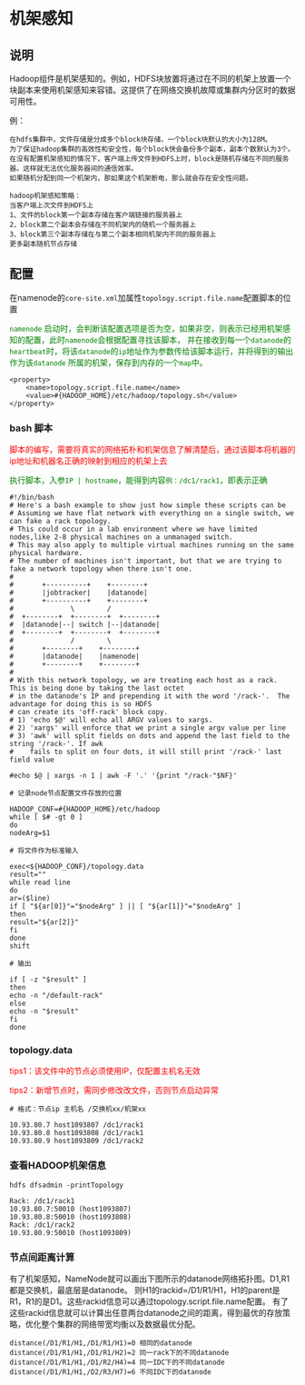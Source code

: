 # 机架感知

## 说明

Hadoop组件是机架感知的。例如，HDFS块放置将通过在不同的机架上放置一个块副本来使用机架感知来容错。这提供了在网络交换机故障或集群内分区时的数据可用性。

例：

~~~
在hdfs集群中，文件存储是分成多个block块存储，一个block块默认的大小为128M。
为了保证hadoop集群的高效性和安全性，每个block快会备份多个副本，副本个数默认为3个。
在没有配置机架感知的情况下，客户端上传文件到HDFS上时，block是随机存储在不同的服务器。这样就无法优化服务器间的通信效率。
如果随机分配到同一个机架内，那如果这个机架断电，那么就会存在安全性问题。

hadoop机架感知策略：
当客户端上次文件到HDFS上
1、文件的block第一个副本存储在客户端链接的服务器上
2、block第二个副本会存储在不同机架内的随机一个服务器上
3、block第三个副本存储在与第二个副本相同机架内不同的服务器上
更多副本随机节点存储
~~~

## 配置

在namenode的`core-site.xml`加属性`topology.script.file.name`配置脚本的位置

<span style="color: green; ">`namenode`
启动时，会判断该配置选项是否为空，如果非空，则表示已经用机架感知的配置，此时`namenode`会根据配置寻找该脚本，
并在接收到每一个`datanode`的`heartbeat`时，将该`datanode`的`ip`地址作为参数传给该脚本运行，并将得到的输出作为该`datanode`
所属的机架，保存到内存的一个`map`中。
</span>

~~~
<property>
    <name>topology.script.file.name</name>
    <value>#{HADOOP_HOME}/etc/hadoop/topology.sh</value>
</property>
~~~

### bash 脚本

<span style="color: red; ">
脚本的编写，需要将真实的网络拓朴和机架信息了解清楚后，通过该脚本将机器的ip地址和机器名正确的映射到相应的机架上去</span>

<span style="color: green; ">执行脚本，入参`IP | hostname`，能得到内容`例：/dc1/rack1`，即表示正确</span>

~~~
#!/bin/bash
# Here's a bash example to show just how simple these scripts can be
# Assuming we have flat network with everything on a single switch, we can fake a rack topology.
# This could occur in a lab environment where we have limited nodes,like 2-8 physical machines on a unmanaged switch.
# This may also apply to multiple virtual machines running on the same physical hardware.
# The number of machines isn't important, but that we are trying to fake a network topology when there isn't one.
#
#       +----------+    +--------+
#       |jobtracker|    |datanode|
#       +----------+    +--------+
#              \        /
#  +--------+  +--------+  +--------+
#  |datanode|--| switch |--|datanode|
#  +--------+  +--------+  +--------+
#              /        \
#       +--------+    +--------+
#       |datanode|    |namenode|
#       +--------+    +--------+
#
# With this network topology, we are treating each host as a rack.  This is being done by taking the last octet
# in the datanode's IP and prepending it with the word '/rack-'.  The advantage for doing this is so HDFS
# can create its 'off-rack' block copy.
# 1) 'echo $@' will echo all ARGV values to xargs.
# 2) 'xargs' will enforce that we print a single argv value per line
# 3) 'awk' will split fields on dots and append the last field to the string '/rack-'. If awk
#    fails to split on four dots, it will still print '/rack-' last field value

#echo $@ | xargs -n 1 | awk -F '.' '{print "/rack-"$NF}'

# 记录node节点配置文件存放的位置

HADOOP_CONF=#{HADOOP_HOME}/etc/hadoop
while [ $# -gt 0 ]
do
nodeArg=$1

# 将文件作为标准输入

exec<${HADOOP_CONF}/topology.data
result=""
while read line
do
ar=($line)
if [ "${ar[0]}"="$nodeArg" ] || [ "${ar[1]}"="$nodeArg" ]
then
result="${ar[2]}"
fi
done
shift

# 输出

if [ -z "$result" ]
then
echo -n "/default-rack"
else
echo -n "$result"
fi
done
~~~

### topology.data

<span style="color: red; ">tips1：该文件中的节点必须使用IP，仅配置主机名无效</span>

<span style="color: red; ">tips2：新增节点时，需同步修改改文件，否则节点启动异常</span>

~~~
# 格式：节点ip 主机名 /交换机xx/机架xx

10.93.80.7 host1093807 /dc1/rack1
10.93.80.8 host1093808 /dc1/rack1
10.93.80.9 host1093809 /dc1/rack2
~~~

### 查看HADOOP机架信息

~~~
hdfs dfsadmin -printTopology

Rack: /dc1/rack1
10.93.80.7:50010 (host1093807)
10.93.80.8:50010 (host1093808)
Rack: /dc1/rack2
10.93.80.9:50010 (host1093809)
~~~

### 节点间距离计算

有了机架感知，NameNode就可以画出下图所示的datanode网络拓扑图。D1,R1都是交换机，最底层是datanode。
则H1的rackid=/D1/R1/H1，H1的parent是R1，R1的是D1。这些rackid信息可以通过topology.script.file.name配置。
有了这些rackid信息就可以计算出任意两台datanode之间的距离，得到最优的存放策略，优化整个集群的网络带宽均衡以及数据最优分配。

~~~
distance(/D1/R1/H1,/D1/R1/H1)=0 相同的datanode
distance(/D1/R1/H1,/D1/R1/H2)=2 同一rack下的不同datanode
distance(/D1/R1/H1,/D1/R2/H4)=4 同一IDC下的不同datanode
distance(/D1/R1/H1,/D2/R3/H7)=6 不同IDC下的datanode
~~~

